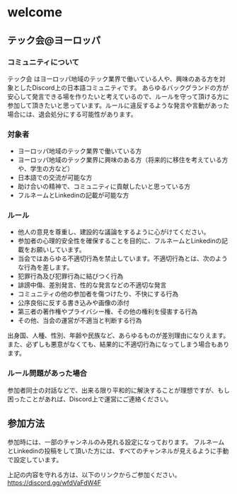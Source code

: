 # welcome

## テック会@ヨーロッパ

### コミュニティについて
テック会 はヨーロッパ地域のテック業界で働いている人や、興味のある方を対象としたDiscord上の日本語コミュニティです。
あらゆるバックグランドの方が安心して発言できる場を作りたいと考えているので、ルールを守って頂ける方に参加して頂きたいと思っています。ルールに違反するような発言や言動があった場合には、退会処分にする可能性があります。

### 対象者
- ヨーロッパ地域のテック業界で働いている方
- ヨーロッパ地域のテック業界に興味のある方（将来的に移住を考えている方や、学生の方など）
- 日本語での交流が可能な方
- 助け合いの精神で、コミュニティに貢献したいと思っている方
- フルネームとLinkedinの記載が可能な方

### ルール
- 他人の意見を尊重し、建設的な議論をするように心がけてください。
- 参加者の心理的安全性を確保することを目的に、フルネームとLinkedinの記載をお願いしています。
- 当会ではあらゆる不適切行為を禁止しています。不適切行為とは、次のような行為を差します。
- 犯罪行為及び犯罪行為に結びつく行為
- 誹謗中傷、差別発言、性的な発言などの不適切な発言
- コミュニティの他の参加者を傷つけたり、不快にする行為
- 公序良俗に反する書き込みや画像の添付
- 第三者の著作権やプライバシー権、その他の権利を侵害する行為
- その他、当会の運営が不適当と判断する行為

出身国、人種、性別、年齢や民族など、あらゆるものが差別理由になりえます。また、必ずしも悪意がなくても、結果的に不適切行為になってしまう場合もあります。
 
### ルール問題があった場合
参加者同士の対話などで、出来る限り平和的に解決することが理想ですが、もし困ったことがあれば、Discord上で運営にご連絡ください。

## 参加方法

参加時には、一部のチャンネルのみ見れる設定になっております。
フルネームとLinkedinの投稿をして頂いた方には、すべてのチャンネルが見えるように手動で設定しています。

上記の内容を守れる方は、以下のリンクからご参加ください。
https://discord.gg/wfdVaFdW4F
